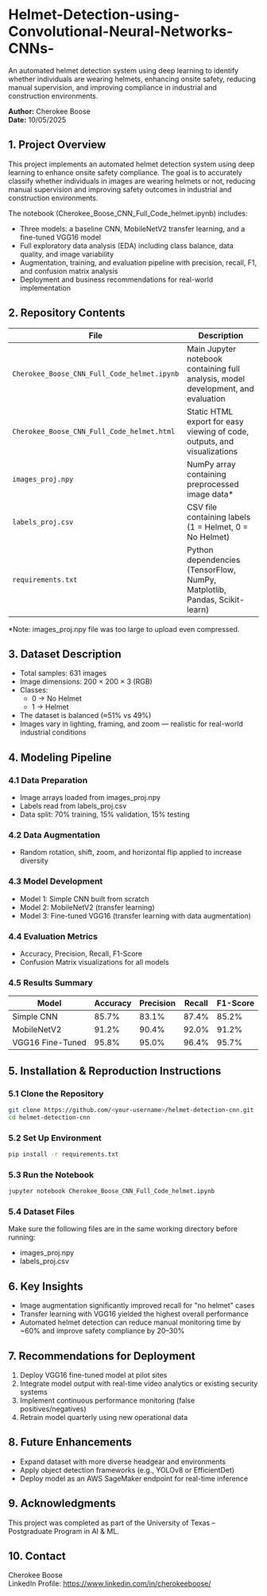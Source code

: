 # Helmet-Detection-using-Convolutional-Neural-Networks-CNNs-

An automated helmet detection system using deep learning to identify whether individuals are wearing helmets, enhancing onsite safety, reducing manual supervision, and improving compliance in industrial and construction environments.

**Author:** Cherokee Boose  
**Date:** 10/05/2025

## 1. Project Overview
This project implements an automated helmet detection system using deep learning to enhance onsite safety compliance.
The goal is to accurately classify whether individuals in images are wearing helmets or not, reducing manual supervision and improving safety outcomes in industrial and construction environments.

The notebook (Cherokee_Boose_CNN_Full_Code_helmet.ipynb) includes:
* Three models: a baseline CNN, MobileNetV2 transfer learning, and a fine-tuned VGG16 model
* Full exploratory data analysis (EDA) including class balance, data quality, and image variability
* Augmentation, training, and evaluation pipeline with precision, recall, F1, and confusion matrix analysis
* Deployment and business recommendations for real-world implementation

## 2. Repository Contents
| File | Description |
|------|-------------|
| `Cherokee_Boose_CNN_Full_Code_helmet.ipynb` | Main Jupyter notebook containing full analysis, model development, and evaluation |
| `Cherokee_Boose_CNN_Full_Code_helmet.html` | Static HTML export for easy viewing of code, outputs, and visualizations |
| `images_proj.npy` | NumPy array containing preprocessed image data* |
| `labels_proj.csv` | CSV file containing labels (1 = Helmet, 0 = No Helmet) |
| `requirements.txt` | Python dependencies (TensorFlow, NumPy, Matplotlib, Pandas, Scikit-learn) |

*Note: images_proj.npy file was too large to upload even compressed.

## 3. Dataset Description
* Total samples: 631 images
* Image dimensions: 200 × 200 × 3 (RGB)
* Classes:
  * 0 → No Helmet
  * 1 → Helmet
* The dataset is balanced (≈51% vs 49%)
* Images vary in lighting, framing, and zoom — realistic for real-world industrial conditions

## 4. Modeling Pipeline
### 4.1 Data Preparation
* Image arrays loaded from images_proj.npy
* Labels read from labels_proj.csv
* Data split: 70% training, 15% validation, 15% testing

### 4.2 Data Augmentation
* Random rotation, shift, zoom, and horizontal flip applied to increase diversity

### 4.3 Model Development
* Model 1: Simple CNN built from scratch
* Model 2: MobileNetV2 (transfer learning)
* Model 3: Fine-tuned VGG16 (transfer learning with data augmentation)

### 4.4 Evaluation Metrics
* Accuracy, Precision, Recall, F1-Score
* Confusion Matrix visualizations for all models

### 4.5 Results Summary
| Model | Accuracy | Precision | Recall | F1-Score |
|-------|----------|-----------|---------|-----------|
| Simple CNN | 85.7% | 83.1% | 87.4% | 85.2% |
| MobileNetV2 | 91.2% | 90.4% | 92.0% | 91.2% |
| VGG16 Fine-Tuned | 95.8% | 95.0% | 96.4% | 95.7% |

## 5. Installation & Reproduction Instructions
### 5.1 Clone the Repository
```bash
git clone https://github.com/<your-username>/helmet-detection-cnn.git
cd helmet-detection-cnn
```

### 5.2 Set Up Environment
```bash
pip install -r requirements.txt
```

### 5.3 Run the Notebook
```bash
jupyter notebook Cherokee_Boose_CNN_Full_Code_helmet.ipynb
```

### 5.4 Dataset Files
Make sure the following files are in the same working directory before running:
* images_proj.npy
* labels_proj.csv

## 6. Key Insights
* Image augmentation significantly improved recall for "no helmet" cases
* Transfer learning with VGG16 yielded the highest overall performance
* Automated helmet detection can reduce manual monitoring time by ~60% and improve safety compliance by 20–30%

## 7. Recommendations for Deployment
1. Deploy VGG16 fine-tuned model at pilot sites
2. Integrate model output with real-time video analytics or existing security systems
3. Implement continuous performance monitoring (false positives/negatives)
4. Retrain model quarterly using new operational data

## 8. Future Enhancements
* Expand dataset with more diverse headgear and environments
* Apply object detection frameworks (e.g., YOLOv8 or EfficientDet)
* Deploy model as an AWS SageMaker endpoint for real-time inference

## 9. Acknowledgments
This project was completed as part of the University of Texas – Postgraduate Program in AI & ML.

## 10. Contact
Cherokee Boose  
LinkedIn Profile: https://www.linkedin.com/in/cherokeeboose/
